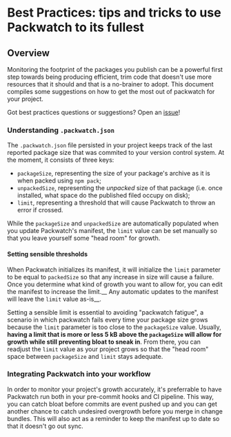 # Best Practices: tips and tricks to use Packwatch to its fullest

## Overview

Monitoring the footprint of the packages you publish can be a powerful first step towards being producing efficient, trim code that doesn't use more resources that it should and that is a no-brainer to adopt. This document compiles some suggestions on how to get the most out of packwatch for your project.

Got best practices questions or suggestions? Open an [issue](https://github.com/mcataford/packwatch/issues)!

### Understanding `.packwatch.json`

The `.packwatch.json` file persisted in your project keeps track of the last reported package size that was commited to your version control system. At the moment, it consists of three keys:

- `packageSize`, representing the size of your package's archive as it is when packed using `npm pack`;
- `unpackedSize`, representing the _unpacked_ size of that package (i.e. once installed, what space do the published filed occupy on disk);
- `limit`, representing a threshold that will cause Packwatch to throw an error if crossed.

While the `packageSize` and `unpackedSize` are automatically populated when you update Packwatch's manifest, the `limit` value can be set manually so that you leave yourself some "head room" for growth.

#### Setting sensible thresholds

When Packwatch initializes its manifest, it will initialize the `limit` parameter to be equal to `packedSize` so that any increase in size will cause a failure. Once you determine what kind of growth you want to allow for, you can edit the manifest to increase the limit.__ Any automatic updates to the manifest will leave the `limit` value as-is__.

Setting a sensible limit is essential to avoiding "packwatch fatigue", a scenario in which packwatch fails every time your package size grows because the `limit` parameter is too close to the `packageSize` value. Usually, __having a limit that is more or less 5 kB above the `packageSize` will allow for growth while still preventing bloat to sneak in__. From there, you can readjust the `limit` value as your project grows so that the "head room" space between `packageSize` and `limit` stays adequate.

### Integrating Packwatch into your workflow

In order to monitor your project's growth accurately, it's preferrable to have Packwatch run both in your pre-commit hooks and CI pipeline. This way, you can catch bloat before commits are event pushed up and you can get another chance to catch undesired overgrowth before you merge in change bundles. This will also act as a reminder to keep the manifest up to date so that it doesn't go out sync.
